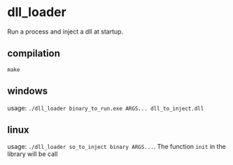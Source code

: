 # dll_loader

Run a process and inject a dll at startup.

## compilation

`make`

## windows

usage: `./dll_loader binary_to_run.exe ARGS... dll_to_inject.dll`

## linux

usage: `./dll_loader so_to_inject binary ARGS...`. The function `init` in the 
library will be call
